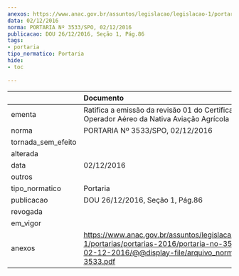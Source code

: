 ```yaml
---
anexos: https://www.anac.gov.br/assuntos/legislacao/legislacao-1/portarias/portarias-2016/portaria-no-3533-spo-02-12-2016/@@display-file/arquivo_norma/PA2016-3533.pdf
data: 02/12/2016
norma: PORTARIA Nº 3533/SPO, 02/12/2016
publicacao: DOU 26/12/2016, Seção 1, Pág.86
tags:
- portaria
tipo_normatico: Portaria
hide: 
- toc 
 
---
```


|                    | Documento                                                                                                                                                      |
|:-------------------|:---------------------------------------------------------------------------------------------------------------------------------------------------------------|
| ementa             | Ratifica a emissão da revisão 01 do Certificado de Operador Aéreo da Nativa Aviação Agrícola Ltda.                                                             |
| norma              | PORTARIA Nº 3533/SPO, 02/12/2016                                                                                                                               |
| tornada_sem_efeito |                                                                                                                                                                |
| alterada           |                                                                                                                                                                |
| data               | 02/12/2016                                                                                                                                                     |
| outros             |                                                                                                                                                                |
| tipo_normatico     | Portaria                                                                                                                                                       |
| publicacao         | DOU 26/12/2016, Seção 1, Pág.86                                                                                                                                |
| revogada           |                                                                                                                                                                |
| em_vigor           |                                                                                                                                                                |
| anexos             | https://www.anac.gov.br/assuntos/legislacao/legislacao-1/portarias/portarias-2016/portaria-no-3533-spo-02-12-2016/@@display-file/arquivo_norma/PA2016-3533.pdf |